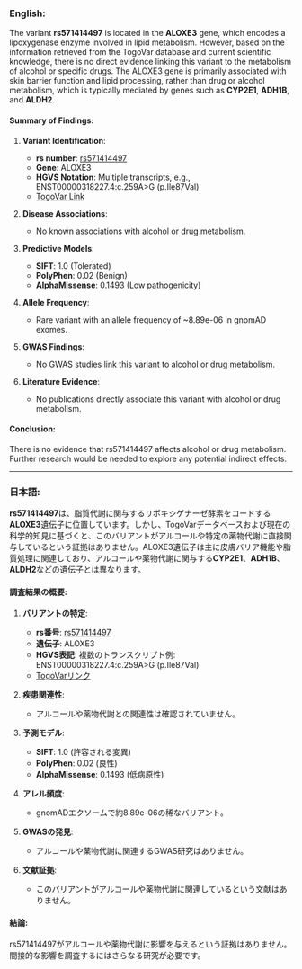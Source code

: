 ### English:
The variant **rs571414497** is located in the **ALOXE3** gene, which encodes a lipoxygenase enzyme involved in lipid metabolism. However, based on the information retrieved from the TogoVar database and current scientific knowledge, there is no direct evidence linking this variant to the metabolism of alcohol or specific drugs. The ALOXE3 gene is primarily associated with skin barrier function and lipid processing, rather than drug or alcohol metabolism, which is typically mediated by genes such as **CYP2E1**, **ADH1B**, and **ALDH2**.

#### Summary of Findings:
1. **Variant Identification**:
   - **rs number**: [rs571414497](https://identifiers.org/dbsnp/rs571414497)
   - **Gene**: ALOXE3
   - **HGVS Notation**: Multiple transcripts, e.g., ENST00000318227.4:c.259A>G (p.Ile87Val)
   - [TogoVar Link](https://togovar.org/variant/tgv397740557)

2. **Disease Associations**:
   - No known associations with alcohol or drug metabolism.

3. **Predictive Models**:
   - **SIFT**: 1.0 (Tolerated)
   - **PolyPhen**: 0.02 (Benign)
   - **AlphaMissense**: 0.1493 (Low pathogenicity)

4. **Allele Frequency**:
   - Rare variant with an allele frequency of ~8.89e-06 in gnomAD exomes.

5. **GWAS Findings**:
   - No GWAS studies link this variant to alcohol or drug metabolism.

6. **Literature Evidence**:
   - No publications directly associate this variant with alcohol or drug metabolism.

#### Conclusion:
There is no evidence that rs571414497 affects alcohol or drug metabolism. Further research would be needed to explore any potential indirect effects.

---

### 日本語:
**rs571414497**は、脂質代謝に関与するリポキシゲナーゼ酵素をコードする**ALOXE3**遺伝子に位置しています。しかし、TogoVarデータベースおよび現在の科学的知見に基づくと、このバリアントがアルコールや特定の薬物代謝に直接関与しているという証拠はありません。ALOXE3遺伝子は主に皮膚バリア機能や脂質処理に関連しており、アルコールや薬物代謝に関与する**CYP2E1**、**ADH1B**、**ALDH2**などの遺伝子とは異なります。

#### 調査結果の概要:
1. **バリアントの特定**:
   - **rs番号**: [rs571414497](https://identifiers.org/dbsnp/rs571414497)
   - **遺伝子**: ALOXE3
   - **HGVS表記**: 複数のトランスクリプト例: ENST00000318227.4:c.259A>G (p.Ile87Val)
   - [TogoVarリンク](https://togovar.org/variant/tgv397740557)

2. **疾患関連性**:
   - アルコールや薬物代謝との関連性は確認されていません。

3. **予測モデル**:
   - **SIFT**: 1.0 (許容される変異)
   - **PolyPhen**: 0.02 (良性)
   - **AlphaMissense**: 0.1493 (低病原性)

4. **アレル頻度**:
   - gnomADエクソームで約8.89e-06の稀なバリアント。

5. **GWASの発見**:
   - アルコールや薬物代謝に関連するGWAS研究はありません。

6. **文献証拠**:
   - このバリアントがアルコールや薬物代謝に関連しているという文献はありません。

#### 結論:
rs571414497がアルコールや薬物代謝に影響を与えるという証拠はありません。間接的な影響を調査するにはさらなる研究が必要です。